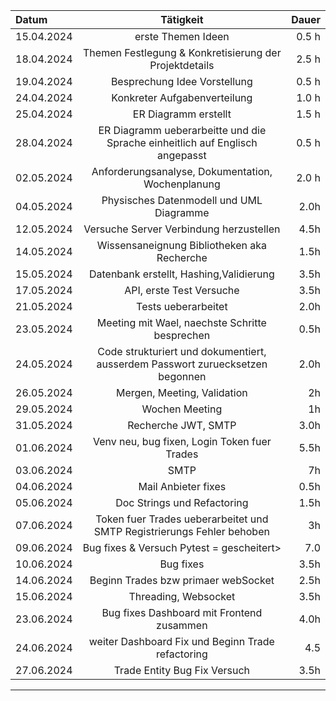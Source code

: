 
| **Datum**              | **Tätigkeit** | **Dauer** |
| :---------------- | :------: | ----: |
| 15.04.2024     |  erste Themen Ideen   | 0.5 h |
| 18.04.2024         |   Themen Festlegung & Konkretisierung der Projektdetails   | 2.5 h |
| 19.04.2024     |  Besprechung Idee Vorstellung   | 0.5 h |
| 24.04.2024     |  Konkreter Aufgabenverteilung   | 1.0 h |
| 25.04.2024     |  ER Diagramm erstellt   | 1.5 h |
| 28.04.2024     |  ER Diagramm ueberarbeitte und die Sprache einheitlich auf Englisch angepasst  | 0.5 h |
| 02.05.2024     |  Anforderungsanalyse, Dokumentation, Wochenplanung   | 2.0 h |
| 04.05.2024     |  Physisches Datenmodell und UML Diagramme   |  2.0h |
| 12.05.2024     |  Versuche Server Verbindung herzustellen  |  4.5h |
| 14.05.2024     |  Wissensaneignung Bibliotheken aka Recherche |  1.5h |
| 15.05.2024     |  Datenbank erstellt, Hashing,Validierung  |  3.5h |
| 17.05.2024     |  API, erste Test Versuche   |  3.5h |
| 21.05.2024     |  Tests ueberarbeitet   |  2.0h |
| 23.05.2024     |  Meeting mit Wael, naechste Schritte besprechen  |  0.5h |
| 24.05.2024     |  Code strukturiert und dokumentiert, ausserdem Passwort zuruecksetzen begonnen   |  2.0h |
| 26.05.2024     |  Mergen, Meeting, Validation  |  2h |
| 29.05.2024     |  Wochen Meeting  |  1h |
| 31.05.2024     | Recherche JWT, SMTP |  3.0h |
| 01.06.2024     |  Venv neu, bug fixen, Login Token fuer Trades  |  5.5h |
| 03.06.2024     |  SMTP  |  7h |
| 04.06.2024     |  Mail Anbieter fixes  |  0.5h |
| 05.06.2024     |  Doc Strings und Refactoring  |  1.5h |
| 07.06.2024     |  Token fuer Trades ueberarbeitet und SMTP Registrierungs Fehler behoben  |  3h |
| 09.06.2024     |  Bug fixes & Versuch Pytest = gescheitert> |  7.0 |
| 10.06.2024     |  Bug fixes |  3.5h |
| 14.06.2024     |  Beginn Trades bzw primaer webSocket  |  2.5h |
| 15.06.2024     |  Threading, Websocket |  3.5h |
| 23.06.2024     |  Bug fixes Dashboard mit Frontend zusammen |  4.0h |
| 24.06.2024     |  weiter Dashboard Fix und Beginn Trade refactoring |  4.5 |
| 27.06.2024     |  Trade Entity Bug Fix Versuch |  3.5h |
---
